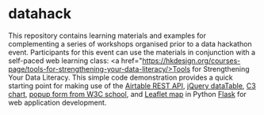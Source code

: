 # datahack
This repository contains learning materials and examples for complementing a series of workshops organised prior to a data hackathon event. Participants for this event can use the materials in conjunction with a self-paced web learning class: <a href="https://hkdesign.org/courses-page/tools-for-strengthening-your-data-literacy/>Tools for Strengthening Your Data Literacy</a>.
This simple code demonstration provides a quick starting point for making use of the <a href="https://airtable.com/api" target="_blank">Airtable REST API</a>, <a href="https://datatables.net/extensions/select/examples/api/select.html" target="_blank">jQuery dataTable</a>, <a href="https://c3js.org/" target="_blank">C3 chart</a>, <a href="https://www.w3schools.com/howto/howto_js_popup_form.asp" target="_blank">popup form from W3C school</a>, and <a href="https://leafletjs.com/" target="_blank">Leaflet map</a> in Python <a href="http://flask.palletsprojects.com/en/1.1.x/" target="_blank">Flask</a> for web application development. 
